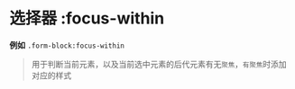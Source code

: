 # 选择器 :focus-within

**例如** `.form-block:focus-within`

> 用于判断当前元素，以及当前选中元素的后代元素有无`聚焦`，`有聚焦`时添加对应的样式

